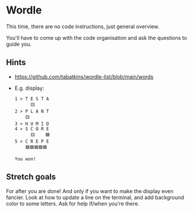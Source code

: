 # Wordle

This time, there are no code instructions, just general overview.

You'll have to come up with the code organisation and ask the questions to
guide you.

## Hints

- https://github.com/tabatkins/wordle-list/blob/main/words

- E.g. display:

    ```shell
    1 > T E S T A
          🟨
    2 > P L A N T
        🟨
    3 > H U M I D
    4 > S C O R E
          🟨    🟩
    5 > C R E P E
        🟩🟩🟩🟩🟩

    You won!
    ```

## Stretch goals

For after you are done! And only if you want to make the display even fancier.
Look at how to update a line on the terminal, and add background color to some
letters. Ask for help if/when you're there.
